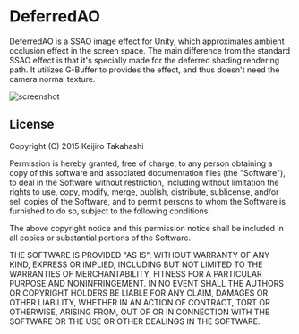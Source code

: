 DeferredAO
==========

DeferredAO is a SSAO image effect for Unity, which approximates ambient
occlusion effect in the screen space. The main difference from the standard
SSAO effect is that it's specially made for the deferred shading rendering
path. It utilizes G-Buffer to provides the effect, and thus doesn't need
the camera normal texture.

![screenshot](https://41.media.tumblr.com/8d4d017e72fac43de7e1ef8fed2fbdf1/tumblr_nqnvq8OlTB1qio469o1_400.png)

License
-------

Copyright (C) 2015 Keijiro Takahashi

Permission is hereby granted, free of charge, to any person obtaining a copy of
this software and associated documentation files (the "Software"), to deal in
the Software without restriction, including without limitation the rights to
use, copy, modify, merge, publish, distribute, sublicense, and/or sell copies of
the Software, and to permit persons to whom the Software is furnished to do so,
subject to the following conditions:

The above copyright notice and this permission notice shall be included in all
copies or substantial portions of the Software.

THE SOFTWARE IS PROVIDED "AS IS", WITHOUT WARRANTY OF ANY KIND, EXPRESS OR
IMPLIED, INCLUDING BUT NOT LIMITED TO THE WARRANTIES OF MERCHANTABILITY, FITNESS
FOR A PARTICULAR PURPOSE AND NONINFRINGEMENT. IN NO EVENT SHALL THE AUTHORS OR
COPYRIGHT HOLDERS BE LIABLE FOR ANY CLAIM, DAMAGES OR OTHER LIABILITY, WHETHER
IN AN ACTION OF CONTRACT, TORT OR OTHERWISE, ARISING FROM, OUT OF OR IN
CONNECTION WITH THE SOFTWARE OR THE USE OR OTHER DEALINGS IN THE SOFTWARE.
